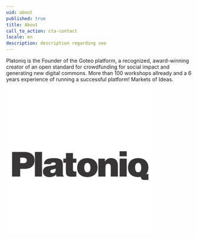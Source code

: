 ```yaml
---
uid: about
published: true
title: About
call_to_action: cta-contact
locale: en
description: description regarding seo
---
```

Platoniq is the Founder of the Goteo platform, a recognized, award-winning creator of an open standard for crowdfunding for social impact and generating new digital commons. More than 100 workshops allready and a 6 years experience of running a successful platform! Markets of Ideas.

![Platoniq logo](/media/logo-platoniq_xxss.jpg "Platoniq")